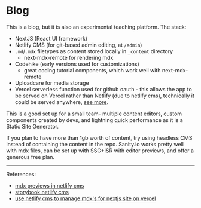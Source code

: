 # Blog

This is a blog, but it is also an experimental teaching platform. The stack:

- NextJS (React UI framework)
- Netlify CMS (for git-based admin editing, at `/admin`)
- `.md`/`.mdx` filetypes as content stored locally in `_content` directory
  - next-mdx-remote for rendering mdx
- Codehike (early versions used for customizations)
  - great coding tutorial components, which work well with next-mdx-remote
- Uploadcare for media storage
- Vercel serverless function used for github oauth - this allows the app to be served on Vercel rather than Netlify (due to netlify cms), technically it could be served anywhere, [see more](https://www.netlifycms.org/docs/external-oauth-clients/).

This is a good set up for a small team- multiple content editors, custom components created by devs, and lightning quick performance as it is a Static Site Generator.

If you plan to have more than 1gb worth of content, try using headless CMS instead of containing the content in the repo. Sanity.io works pretty well with mdx files, can be set up with SSG+ISR with editor previews, and offer a generous free plan.

---

References:

- [mdx previews in netlify cms](https://zslabs.com/articles/mdx-previews-in-netlify-cms)
- [storybook netlify cms](https://storybook.js.org/blog/storybook-netlify-cms/)
- [use netlify cms to manage mdx's for nextjs site on vercel](https://anaecha.com/blog/use-netlify-cms-mdx-nextjs-vercel)
